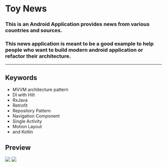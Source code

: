 # Toy News



### This is an Android Application provides news from various countries and sources.

### This news application is meant to be a good example to help people who want to build modern android application or refactor their architecture.

---

## Keywords
- MVVM architecture pattern
- DI with Hilt
- RxJava
- Retrofit
- Repository Pattern
- Navigation Component
- Single Activity
- Motion Layout 
- and Kotlin

## Preview
![](https://media.giphy.com/media/XeGsYyeVWpdB2QIcIR/giphy.gif)              ![](https://media.giphy.com/media/mDSnWMs9skgzecgm3u/giphy.gif)
